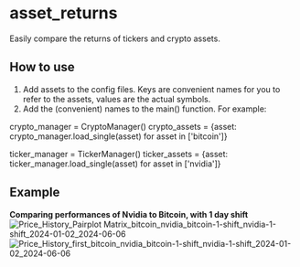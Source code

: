 # asset_returns
Easily compare the returns of tickers and crypto assets.


## How to use
1. Add assets to the config files. Keys are convenient names for you to refer to the assets, values are the actual symbols.
2. Add the (convenient) names to the main() function. For example:

  crypto_manager = CryptoManager()
  crypto_assets = {asset: crypto_manager.load_single(asset) for asset in ['bitcoin']}
  
  ticker_manager = TickerManager()
  ticker_assets = {asset: ticker_manager.load_single(asset) for asset in ['nvidia']}

## Example
**Comparing performances of Nvidia to Bitcoin, with 1 day shift**
![Price_History_Pairplot Matrix_bitcoin_nvidia_bitcoin-1-shift_nvidia-1-shift_2024-01-02_2024-06-06](https://github.com/paffon/asset_returns/assets/45170837/7dc9ee4c-b6dd-4ae3-8e6a-5dd9baf67b36)
![Price_History_first_bitcoin_nvidia_bitcoin-1-shift_nvidia-1-shift_2024-01-02_2024-06-06](https://github.com/paffon/asset_returns/assets/45170837/e14f34a2-95db-40a8-8468-fd6468278f47)
